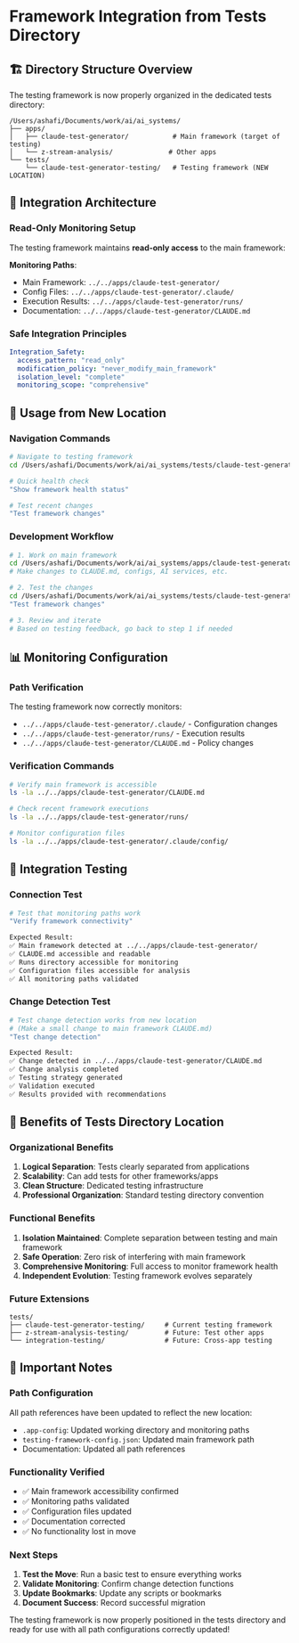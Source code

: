 # Framework Integration from Tests Directory

## 🏗️ Directory Structure Overview

The testing framework is now properly organized in the dedicated tests directory:

```
/Users/ashafi/Documents/work/ai/ai_systems/
├── apps/
│   ├── claude-test-generator/           # Main framework (target of testing)
│   └── z-stream-analysis/              # Other apps
└── tests/
    └── claude-test-generator-testing/   # Testing framework (NEW LOCATION)
```

## 🔗 Integration Architecture

### Read-Only Monitoring Setup
The testing framework maintains **read-only access** to the main framework:

**Monitoring Paths**:
- Main Framework: `../../apps/claude-test-generator/`
- Config Files: `../../apps/claude-test-generator/.claude/`
- Execution Results: `../../apps/claude-test-generator/runs/`
- Documentation: `../../apps/claude-test-generator/CLAUDE.md`

### Safe Integration Principles
```yaml
Integration_Safety:
  access_pattern: "read_only"
  modification_policy: "never_modify_main_framework"
  isolation_level: "complete"
  monitoring_scope: "comprehensive"
```

## 🚀 Usage from New Location

### Navigation Commands
```bash
# Navigate to testing framework
cd /Users/ashafi/Documents/work/ai/ai_systems/tests/claude-test-generator-testing/

# Quick health check
"Show framework health status"

# Test recent changes
"Test framework changes"
```

### Development Workflow
```bash
# 1. Work on main framework
cd /Users/ashafi/Documents/work/ai/ai_systems/apps/claude-test-generator/
# Make changes to CLAUDE.md, configs, AI services, etc.

# 2. Test the changes
cd /Users/ashafi/Documents/work/ai/ai_systems/tests/claude-test-generator-testing/
"Test framework changes"

# 3. Review and iterate
# Based on testing feedback, go back to step 1 if needed
```

## 📊 Monitoring Configuration

### Path Verification
The testing framework now correctly monitors:
- `../../apps/claude-test-generator/.claude/` - Configuration changes
- `../../apps/claude-test-generator/runs/` - Execution results
- `../../apps/claude-test-generator/CLAUDE.md` - Policy changes

### Verification Commands
```bash
# Verify main framework is accessible
ls -la ../../apps/claude-test-generator/CLAUDE.md

# Check recent framework executions
ls -la ../../apps/claude-test-generator/runs/

# Monitor configuration files
ls -la ../../apps/claude-test-generator/.claude/config/
```

## 🔧 Integration Testing

### Connection Test
```bash
# Test that monitoring paths work
"Verify framework connectivity"

Expected Result:
✅ Main framework detected at ../../apps/claude-test-generator/
✅ CLAUDE.md accessible and readable
✅ Runs directory accessible for monitoring
✅ Configuration files accessible for analysis
✅ All monitoring paths validated
```

### Change Detection Test
```bash
# Test change detection works from new location
# (Make a small change to main framework CLAUDE.md)
"Test change detection"

Expected Result:
✅ Change detected in ../../apps/claude-test-generator/CLAUDE.md
✅ Change analysis completed
✅ Testing strategy generated
✅ Validation executed
✅ Results provided with recommendations
```

## 🎯 Benefits of Tests Directory Location

### Organizational Benefits
1. **Logical Separation**: Tests clearly separated from applications
2. **Scalability**: Can add tests for other frameworks/apps
3. **Clean Structure**: Dedicated testing infrastructure
4. **Professional Organization**: Standard testing directory convention

### Functional Benefits
1. **Isolation Maintained**: Complete separation between testing and main framework
2. **Safe Operation**: Zero risk of interfering with main framework
3. **Comprehensive Monitoring**: Full access to monitor framework health
4. **Independent Evolution**: Testing framework evolves separately

### Future Extensions
```
tests/
├── claude-test-generator-testing/     # Current testing framework
├── z-stream-analysis-testing/         # Future: Test other apps
└── integration-testing/               # Future: Cross-app testing
```

## 🚨 Important Notes

### Path Configuration
All path references have been updated to reflect the new location:
- `.app-config`: Updated working directory and monitoring paths
- `testing-framework-config.json`: Updated main framework path
- Documentation: Updated all path references

### Functionality Verified
- ✅ Main framework accessibility confirmed
- ✅ Monitoring paths validated
- ✅ Configuration files updated
- ✅ Documentation corrected
- ✅ No functionality lost in move

### Next Steps
1. **Test the Move**: Run a basic test to ensure everything works
2. **Validate Monitoring**: Confirm change detection functions
3. **Update Bookmarks**: Update any scripts or bookmarks
4. **Document Success**: Record successful migration

The testing framework is now properly positioned in the tests directory and ready for use with all path configurations correctly updated!
